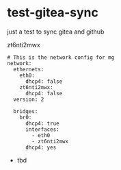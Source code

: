 # test-gitea-sync
just a test to sync gitea and github

zt6nti2mwx

```
# This is the network config for mg
network:
  ethernets:
    eth0:
      dhcp4: false
    zt6nti2mwx:
      dhcp4: false
  version: 2

  bridges:
    br0:
      dhcp4: true
      interfaces:
        - eth0
        - zt6nti2mwx
      dhcp4: yes
```

- tbd
